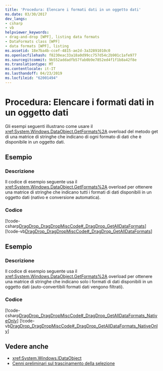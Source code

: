 ```yaml
---
title: 'Procedura: Elencare i formati dati in un oggetto dati'
ms.date: 03/30/2017
dev_langs:
- csharp
- vb
helpviewer_keywords:
- drag-and-drop [WPF], listing data formats
- DataFormats class [WPF]
- data formats [WPF], listing
ms.assetid: 18e7ba4b-ccef-4815-ae2d-3a32891010c0
ms.openlocfilehash: f8230eac33a18a0d99cc757d54c2b901c1afe977
ms.sourcegitcommit: 9b552addadfb57fab0b9e7852ed4f1f1b8a42f8e
ms.translationtype: MT
ms.contentlocale: it-IT
ms.lasthandoff: 04/23/2019
ms.locfileid: "62001494"
---
```

# <a name="how-to-list-the-data-formats-in-a-data-object"></a>Procedura: Elencare i formati dati in un oggetto dati
Gli esempi seguenti illustrano come usare il <xref:System.Windows.DataObject.GetFormats%2A> overload del metodo get di una matrice di stringhe che indicano di ogni formato di dati che è disponibile in un oggetto dati.  
  
## <a name="example"></a>Esempio  
  
### <a name="description"></a>Descrizione  
 Il codice di esempio seguente usa il <xref:System.Windows.DataObject.GetFormats%2A> overload per ottenere una matrice di stringhe che indicano tutti i formati di dati disponibili in un oggetto dati (nativo e conversione automatica).  
  
### <a name="code"></a>Codice  
 [!code-csharp[DragDrop_DragDropMiscCode#_DragDrop_GetAllDataFormats](~/samples/snippets/csharp/VS_Snippets_Wpf/DragDrop_DragDropMiscCode/CSharp/Window1.xaml.cs#_dragdrop_getalldataformats)]
 [!code-vb[DragDrop_DragDropMiscCode#_DragDrop_GetAllDataFormats](~/samples/snippets/visualbasic/VS_Snippets_Wpf/DragDrop_DragDropMiscCode/visualbasic/window1.xaml.vb#_dragdrop_getalldataformats)]  
  
## <a name="example"></a>Esempio  
  
### <a name="description"></a>Descrizione  
 Il codice di esempio seguente usa il <xref:System.Windows.DataObject.GetFormats%2A> overload per ottenere una matrice di stringhe che indicano solo i formati di dati disponibili in un oggetto dati (auto-convertibili formati dati vengono filtrati).  
  
### <a name="code"></a>Codice  
 [!code-csharp[DragDrop_DragDropMiscCode#_DragDrop_GetAllDataFormats_NativeOnly](~/samples/snippets/csharp/VS_Snippets_Wpf/DragDrop_DragDropMiscCode/CSharp/Window1.xaml.cs#_dragdrop_getalldataformats_nativeonly)]
 [!code-vb[DragDrop_DragDropMiscCode#_DragDrop_GetAllDataFormats_NativeOnly](~/samples/snippets/visualbasic/VS_Snippets_Wpf/DragDrop_DragDropMiscCode/visualbasic/window1.xaml.vb#_dragdrop_getalldataformats_nativeonly)]  
  
## <a name="see-also"></a>Vedere anche

- <xref:System.Windows.IDataObject>
- [Cenni preliminari sul trascinamento della selezione](drag-and-drop-overview.md)
